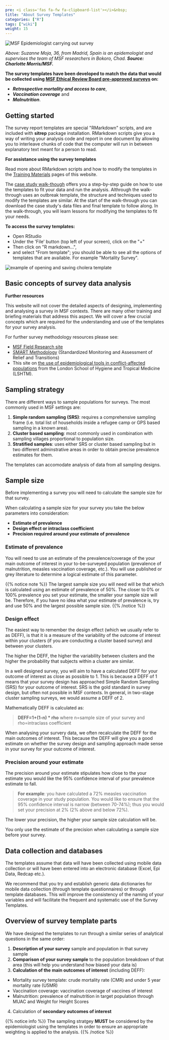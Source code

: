 ```yaml
---
pre: <i class='fas fa-fw fa-clipboard-list'></i>&nbsp;
title: "About Survey Templates"
categories: ["R"]
tags: ["wiki"]
weight: 15
---
```


![MSF Epidemiologist carrying out survey](images/msfepisurvey.jpg?width=30pc)

*Above: Suzanne Moja, 36, from Madrid, Spain is an epidemologist and supervises the team of MSF researchers in Bokoro, Chad.* ***Source: Charlotte Morris/MSF.*** 

**The survey templates have been developed to match the data that would be collected using 
[MSF Ethical Review Board pre-approved surveys](https://fieldresearch.msf.org/handle/10144/618942) on:** 

* ***Retrospective mortality and access to care***,  
* ***Vaccination coverage*** and   
* ***Malnutrition***.   


## Getting started

The survey report templates are special "RMarkdown" scripts, and are included with **sitrep** package installation. 
RMarkdown scripts give you a way of writing your analysis code and report in one document by allowing you to interleave chunks of code that the computer will run in between explanatory text meant for a person to read.

**For assistance using the survey templates** 

Read more about RMarkdown scripts and how to modify the templates in the [Training Materials](https://r4epis.netlify.com/training/) pages of this website. 

The [case study walk-though](https://r4epis.netlify.com/training/walk-through/) offers you a step-by-step guide on how to use the templates to fit your data and run the analysis. 
Althrough the walk-through uses an outbreak template, the structure and techniques used to modify the templates are similar. 
At the start of the walk-through you can download the case study's data files and final template to follow along. 
In the walk-through, you will learn lessons for modifying the templates to fit your needs.

**To access the survey templates:**

* Open RStudio
* Under the 'File' button (top left of your screen), click on the "+" 
* Then click on "R markdown...", 
* and select "From template"; 
you should be able to see all the options of templates that are available. For example "Mortality Survey". 

![example of opening and saving cholera template](images/opening_template.gif)



## Basic concepts of survey data analysis

**Further resources** 

This website will not cover the detailed aspects of designing, implementing and analysing a survey in MSF contexts. 
There are many other training and briefing materials that address this aspect. We will cover a few crucial concepts 
which are required for the understanding and use of the templates for your survey analysis.

For further survey methodology resources please see: 

* [MSF Field Research site](https://fieldresearch.msf.org/)
* [SMART Methodology](https://smartmethodology.org/about-smart/?doing_wp_cron=1569090491.1568140983581542968750) (Standardized Monitoring and Assessment of Relief and Transitions)
* This site on [the use of epidemiological tools in conflict-affected populations](http://conflict.lshtm.ac.uk/page_02.htm) from the London School of Hygiene and Tropical Medicine (LSHTM). 

## Sampling strategy
There are different ways to sample populations for surveys. The most commonly used in MSF settings are:

1. **Simple random sampling (SRS)**: requires a comprehensive sampling frame (i.e. total list of households inside a refugee camp or 
GPS based sampling in a known area).
2. **Cluster based sampling**: most commonly used in combination with sampling villages proportional to population size.
3. **Stratified samples**: uses either SRS or cluster based sampling but in two different adminstrative areas in order to obtain
precise prevalence estimates for them.

The templates can accomodate analysis of data from all sampling designs.

## Sample size
Before implementing a survey you will need to calculate the sample size for that survey.

When calculating a sample size for your survey you take the below parameters into consideration:

* **Estimate of prevalence**
* **Design effect or intraclass coefficient**
* **Precision required around your estimate of prevalence**

### Estimate of prevalence
You will need to use an estimate of the prevalence/coverage of the your main outcome of interest in your to-be-surveyed population
 (prevalence of malnutrition, measles vaccination coverage, etc.). You will use published or grey literature to determine a logical 
estimate of this parameter.

{{% notice note %}}
The largest sample size you will need will be that which is calculated using an estimate of prevalence of 50%. The closer to 0% or 100% prevalence you set your estimate, the smaller your sample size will be. Therefore, if you have no idea what your estimate of prevalence is, try and use 50% and the largest possible sample size.
{{% /notice %}}

### Design effect
The easiest way to remember the design effect (which we usually refer to as DEFF), is that it is a measure of the variability of the outcome of interest within your clusters (if you are conducting a cluster based survey) and between your clusters. 

The higher the DEFF, the higher the variability between clusters and the higher the probability that subjects within a cluster are similar.

In a well designed survey, you will aim to have a calculated DEFF for your outcome of interest as close as possible to 1. This is because a DEFF of 1 means that your survey design has approached Simple Random Sampling (SRS) for your outcome of interest. SRS is the gold standard in survey design, but often not possible in MSF contexts. In general, in two-stage cluster sampling surveys, we would assume a DEFF of 2.

Mathematically DEFF is calculated as:

> **DEFF=1+(1-n) * rho**
> where n=sample size of your survey and rho=intraclass coefficient

When analysing your survery data, we often recalculate the DEFF for the main outcomes of interest. This because the DEFF will give you a good estimate on whether the survey design and sampling approach made sense in your survey for your outcome of interest.

### Precision around your estimate
The precision around your estimate stipulates how close to the your estimate you would like the 95% confidence interval of your prevalence estimate to fall.

> **For example**: you have calculated a 72% measles vaccination coverage in your study population. You would like to ensure that the 
> 95% confidence interval is narrow (between 70-74%); thus you would set your precision at 2% (2% above and below 72%).

The lower your precision, the higher your sample size calculation will be.

You only use the estimate of the precision when calculating a sample size before your survey. 

## Data collection and databases
The templates assume that data will have been collected using mobile data collection or will have been entered into an electronic database (Excel, Epi Data, Redcap etc.).

We recommend that you try and establish generic data dictionaries for mobile data collection (through template questionnaires) or through template databases. This will improve the consistency of the naming of your variables and will facilitate the frequent and systematic use of the Survey Templates.

## Overview of survey template parts

We have designed the templates to run through a similar series of analytical questions in the same order:

1. **Description of your survey** sample and population in that survey sample
2. **Comparison of your survey sample** to the population breakdown of that area (this will help you understand how biased your data is)
3. **Calculation of the main outcomes of interest** (including DEFF): 

  * Mortality survey template: crude mortality rate (CMR) and under 5 year mortality rate (U5MR)
  * Vaccination coverage: vaccination coverage of vaccines of interest
  * Malnutrition: prevalence of malnutrition in target population through MUAC and Weight for Height Scores  
4. Calculation of **secondary outcomes of interest**

{{% notice info %}}
The sampling stratgey **MUST** be considered by the epidemiologist using the templates in order to ensure an appropriate weighting is applied to the analysis.
{{% /notice %}}

